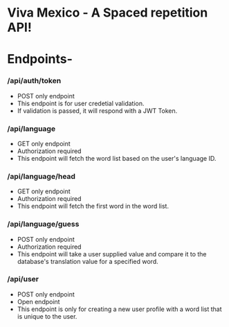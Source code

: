 # Viva Mexico - A Spaced repetition API!

# Endpoints- 

### /api/auth/token
* POST only endpoint
* This endpoint is for user credetial validation.
* If validation is passed, it will respond with a JWT Token.

### /api/language
* GET only endpoint
* Authorization required
* This endpoint will fetch the word list based on the user's language ID.

### /api/language/head
* GET only endpoint
* Authorization required
* This endpoint will fetch the first word in the word list.

### /api/language/guess
* POST only endpoint
* Authorization required
* This endpoint will take a user supplied value and compare it to the database's translation value for a specified word.

### /api/user
* POST only endpoint
* Open endpoint
* This endpoint is only for creating a new user profile with a word list that is unique to the user.

